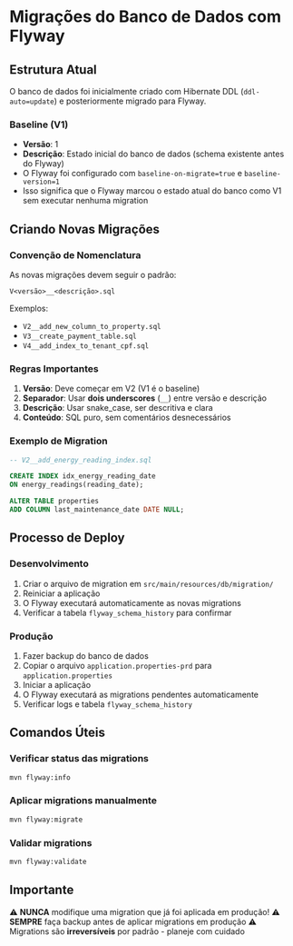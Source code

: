 # Migrações do Banco de Dados com Flyway

## Estrutura Atual

O banco de dados foi inicialmente criado com Hibernate DDL (`ddl-auto=update`) e posteriormente migrado para Flyway.

### Baseline (V1)

- **Versão**: 1
- **Descrição**: Estado inicial do banco de dados (schema existente antes do Flyway)
- O Flyway foi configurado com `baseline-on-migrate=true` e `baseline-version=1`
- Isso significa que o Flyway marcou o estado atual do banco como V1 sem executar nenhuma migration

## Criando Novas Migrações

### Convenção de Nomenclatura

As novas migrações devem seguir o padrão:

```
V<versão>__<descrição>.sql
```

Exemplos:

- `V2__add_new_column_to_property.sql`
- `V3__create_payment_table.sql`
- `V4__add_index_to_tenant_cpf.sql`

### Regras Importantes

1. **Versão**: Deve começar em V2 (V1 é o baseline)
2. **Separador**: Usar **dois underscores** (`__`) entre versão e descrição
3. **Descrição**: Usar snake_case, ser descritiva e clara
4. **Conteúdo**: SQL puro, sem comentários desnecessários

### Exemplo de Migration

```sql
-- V2__add_energy_reading_index.sql

CREATE INDEX idx_energy_reading_date
ON energy_readings(reading_date);

ALTER TABLE properties
ADD COLUMN last_maintenance_date DATE NULL;
```

## Processo de Deploy

### Desenvolvimento

1. Criar o arquivo de migration em `src/main/resources/db/migration/`
2. Reiniciar a aplicação
3. O Flyway executará automaticamente as novas migrations
4. Verificar a tabela `flyway_schema_history` para confirmar

### Produção

1. Fazer backup do banco de dados
2. Copiar o arquivo `application.properties-prd` para `application.properties`
3. Iniciar a aplicação
4. O Flyway executará as migrations pendentes automaticamente
5. Verificar logs e tabela `flyway_schema_history`

## Comandos Úteis

### Verificar status das migrations

```bash
mvn flyway:info
```

### Aplicar migrations manualmente

```bash
mvn flyway:migrate
```

### Validar migrations

```bash
mvn flyway:validate
```

## Importante

⚠️ **NUNCA** modifique uma migration que já foi aplicada em produção!
⚠️ **SEMPRE** faça backup antes de aplicar migrations em produção
⚠️ Migrations são **irreversíveis** por padrão - planeje com cuidado
